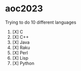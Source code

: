 # aoc2023

Trying to do 10 different languages

1. [X] C
2. [X] C++
3. [X] Java
4. [X] Raku
5. [X] Perl
6. [X] Lisp
7. [X] Python
